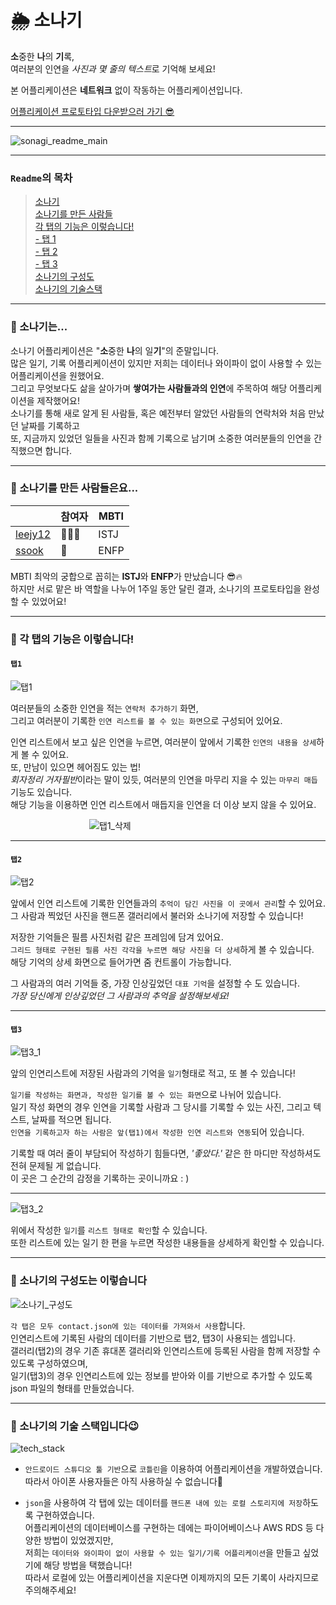 
# 🌦 소나기
**소**중한 **나**의 **기**록,    
여러분의 인연을 *사진과 몇 줄의 텍스트*로 기억해 보세요!

본 어플리케이션은 **네트워크** 없이 작동하는 어플리케이션입니다.

[어플리케이션 프로토타입 다운받으러 가기 😎](https://drive.google.com/file/d/1RcuYBTy1btxjIoHVbt98612KF4moMNyz/view?usp=sharing)

---

![sonagi_readme_main](https://user-images.githubusercontent.com/60427387/177157652-c5bd9953-af01-406c-9946-93e4aec07f0d.png)

---

### `Readme`의 목차

>[소나기](#-소나기는)    
> [소나기를 만든 사람들](#-소나기를-만든-사람들은요)    
>[각 탭의 기능은 이렇습니다!](#-각-탭의-기능은-이렇습니다)     
> [- 탭 1](#탭1)   
> [- 탭 2](#탭2)   
> [- 탭 3](#탭3)   
> [소나기의 구성도](#-소나기의-구성도는-이렇습니다)    
> [소나기의 기술스택](#-소나기의-기술-스택입니다)

---
### 📍 소나기는...

소나기 어플리케이션은 "**소**중한 **나**의 일**기**"의 준말입니다.    
많은 일기, 기록 어플리케이션이 있지만 저희는 데이터나 와이파이 없이 사용할 수 있는 어플리케이션을 원했어요.    
그리고 무엇보다도 삶을 살아가며 **쌓여가는 사람들과의 인연**에 주목하여 해당 어플리케이션을 제작했어요!     
소나기를 통해 새로 알게 된 사람들, 혹은 예전부터 알았던 사람들의 연락처와 처음 만났던 날짜를 기록하고      
또, 지금까지 있었던 일들을 사진과 함께 기록으로 남기며 소중한 여러분들의 인연을 간직했으면 합니다.



---
### 📍 소나기를 만든 사람들은요...


|     |참여자|MBTI|
|------|---|---|
|[leejy12](https://github.com/leejy12)|🧑🏻‍💻|ISTJ|
|[ssook](https://github.com/ssook1222)|🌱|ENFP|

MBTI 최악의 궁합으로 꼽히는 **ISTJ**와 **ENFP**가 만났습니다 😎🔥     
하지만 서로 맡은 바 역할을 나누어 1주일 동안 달린 결과, 소나기의 프로토타입을 완성할 수 있었어요!

---

### 📍 각 탭의 기능은 이렇습니다!

#### `탭1`

![탭1](https://user-images.githubusercontent.com/60427387/177230131-a320514b-9d7c-4e98-a244-c9745ec2fb49.gif)

여러분들의 소중한 인연을 적는 `연락처 추가하기` 화면,         
그리고 여러분이 기록한 `인연 리스트를 볼 수 있는 화면`으로 구성되어 있어요.

인연 리스트에서 보고 싶은 인연을 누르면,
여러분이 앞에서 기록한 `인연의 내용을 상세`하게 볼 수 있어요.    
또, 만남이 있으면 헤어짐도 있는 법!     
*회자정리 거자필반*이라는 말이 있듯, 여러분의 인연을 마무리 지을 수 있는 `마무리 매듭` 기능도 있습니다.    
해당 기능을 이용하면 인연 리스트에서 매듭지을 인연을 더 이상 보지 않을 수 있어요.


<div style="width: 50%; margin: auto">

![탭1_삭제](https://user-images.githubusercontent.com/60427387/177230353-bda9d4b3-a3af-4bad-9372-0fcddcb3de32.jpeg)

</div>

---
#### `탭2`

![탭2](https://user-images.githubusercontent.com/60427387/177230816-4a25ed1a-978a-40a0-876f-6ffe8e1fcb08.gif)

앞에서 인연 리스트에 기록한 인연들과의 `추억이 담긴 사진을 이 곳에서 관리`할 수 있어요.     
그 사람과 찍었던 사진을 핸드폰 갤러리에서 불러와 소나기에 저장할 수 있습니다!

저장한 기억들은 필름 사진처럼 같은 프레임에 담겨 있어요.    
`그리드 형태로 구현된 필름 사진 각각을 누르면 해당 사진을 더 상세`하게 볼 수 있습니다.   
해당 기억의 상세 화면으로 들어가면 줌 컨트롤이 가능합니다.

그 사람과의 여러 기억들 중, 가장 인상깊었던 `대표 기억`을 설정할 수 도 있습니다.   
*가장 당신에게 인상깊었던 그 사람과의 추억을 설정해보세요!*

----
#### `탭3`

![탭3_1](https://user-images.githubusercontent.com/60427387/177231256-18322c2f-ab55-4ce6-b2e4-299c7864e3b8.gif)

앞의 인연리스트에 저장된 사람과의 기억을 `일기`형태로 적고, 또 볼 수 있습니다!

`일기를 작성하는 화면과, 작성한 일기를 볼 수 있는 화면`으로 나뉘어 있습니다.    
일기 작성 화면의 경우 인연을 기록할 사람과 그 당시를 기록할 수 있는 사진, 그리고 텍스트, 날짜를 적으면 됩니다.    
`인연을 기록하고자 하는 사람은 앞(탭1)에서 작성한 인연 리스트와 연동`되어 있습니다.


기록할 때 여러 줄이 부담되어 작성하기 힘들다면, *'좋았다.'* 같은 한 마디만 작성하셔도 전혀 문제될 게 없습니다.   
이 곳은 그 순간의 감정을 기록하는 곳이니까요 : )

----


![탭3_2](https://user-images.githubusercontent.com/60427387/177231633-0892199f-d560-462e-aa07-014e4b0fe949.gif)

위에서 작성한 `일기`를 `리스트 형태로 확인`할 수 있습니다.   
또한 리스트에 있는 일기 한 편을 누르면 작성한 내용들을 상세하게 확인할 수 있습니다.

---

### 📍 소나기의 구성도는 이렇습니다


![소나기_구성도](https://user-images.githubusercontent.com/60427387/177249845-17c75915-f527-4e6b-a38d-3f9a69ad88d4.png)

`각 탭은 모두 contact.json에 있는 데이터를 가져와서 사용`합니다.   
인연리스트에 기록된 사람의 데이터를 기반으로 탭2, 탭3이 사용되는 셈입니다.   
갤러리(탭2)의 경우 기존 휴대폰 갤러리와 인연리스트에 등록된 사람을 함께 저장할 수 있도록 구성하였으며,    
일기(탭3)의 경우 인연리스트에 있는 정보를 받아와 이를 기반으로 추가할 수 있도록 json 파일의 형태를 만들었습니다.



---

### 📍 소나기의 기술 스택입니다😉

![tech_stack](https://user-images.githubusercontent.com/60427387/177232747-798cdc8a-6638-473c-b6b2-c671b65f8efc.png)

- `안드로이드 스튜디오 툴 기반`으로 `코틀린`을 이용하여 어플리케이션을 개발하였습니다.    
  따라서 아이폰 사용자들은 아직 사용하실 수 없습니다🥲


- `json`을 사용하여 각 탭에 있는 데이터를 `핸드폰 내에 있는 로컬 스토리지에 저장`하도록 구현하였습니다.   
  어플리케이션의 데이터베이스를 구현하는 데에는 파이어베이스나 AWS RDS 등 다양한 방법이 있었겠지만,     
  저희는 `데이터와 와이파이 없이 사용할 수 있는 일기/기록 어플리케이션`을 만들고 싶었기에 해당 방법을 택했습니다!      
  따라서 로컬에 있는 어플리케이션을 지운다면 이제까지의 모든 기록이 사라지므로 주의해주세요!   
  
